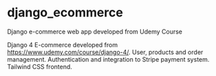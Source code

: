 # django_ecommerce
Django e-commerce web app developed from Udemy Course

Django 4 E-commerce developed from https://www.udemy.com/course/django-4/.
User, products and order management. Authentication and integration to Stripe payment system. Tailwind CSS frontend.
